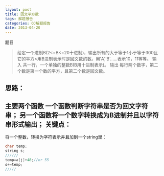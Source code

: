 ```yaml
---
layout: post
title: 回文平方数
tags: 解题报告
categories: OJ解题报告
date: 2013-04-20
---
```

题目
>给定一个进制B(2<=B<=20十进制)，输出所有的大于等于1小于等于300且它的平方>用B进制表示时是回文数的数。用’A’,’B’……表示10，11等等。
>输入
>共一行，一个单独的整数B(B用十进制表示)。
>输出
>每行两个数字，第二个数是第一个数的平方，且第二个数是回文数。
<!--more-->
思路：
--------------------------
主要两个函数
一个函数判断字符串是否为回文字符串；
另一个函数将一个数字转换成为B进制并且以字符串形式输出；
关键点：
---------------
将一个整数，转换为字符表示并且加到一个string里：
```C++
char temp;
string s;
//////
temp=a[j]+48;//or 55
s+=temp;
/////
```



